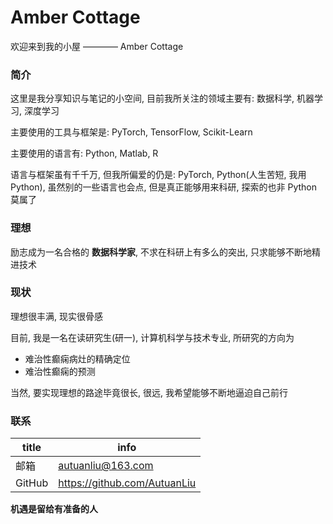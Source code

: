 # Amber Cottage

欢迎来到我的小屋 ———— Amber Cottage

### 简介

这里是我分享知识与笔记的小空间, 目前我所关注的领域主要有: 数据科学, 机器学习, 深度学习

主要使用的工具与框架是: PyTorch, TensorFlow, Scikit-Learn

主要使用的语言有: Python, Matlab, R

语言与框架虽有千千万, 但我所偏爱的仍是: PyTorch, Python(人生苦短, 我用Python), 虽然别的一些语言也会点, 
但是真正能够用来科研, 探索的也非 Python 莫属了

### 理想

励志成为一名合格的 **数据科学家**, 不求在科研上有多么的突出, 只求能够不断地精进技术

### 现状

理想很丰满, 现实很骨感

目前, 我是一名在读研究生(研一), 计算机科学与技术专业, 所研究的方向为

* 难治性癫痫病灶的精确定位
* 难治性癫痫的预测

当然, 要实现理想的路途毕竟很长, 很远, 我希望能够不断地逼迫自己前行

### 联系

title | info
--- | ---
邮箱| autuanliu@163.com
GitHub | https://github.com/AutuanLiu


**机遇是留给有准备的人**
